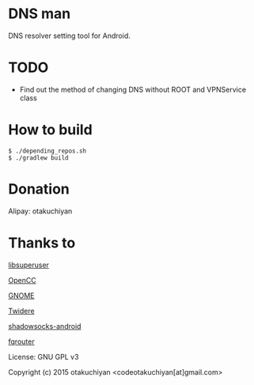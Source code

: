 # DNS man

DNS resolver setting tool for Android.

TODO
===
- Find out the method of changing DNS without ROOT and VPNService class

How to build
===

    $ ./depending_repos.sh
    $ ./gradlew build

Donation
===

Alipay: otakuchiyan

Thanks to
===

[libsuperuser](https://github.com/Chainfire/libsuperuser)

[OpenCC](https://github.com/BYVoid/OpenCC)

[GNOME](https://www.gnome.org)

[Twidere](https://github.com/TwidereProject/Twidere-Android)

[shadowsocks-android](https://github.com/shadowsocks/shadowsocks-android)

[fqrouter](https://github.com/fqrouter/fqrouter)

License: GNU GPL v3

Copyright (c) 2015 otakuchiyan <codeotakuchiyan[at]gmail.com>
